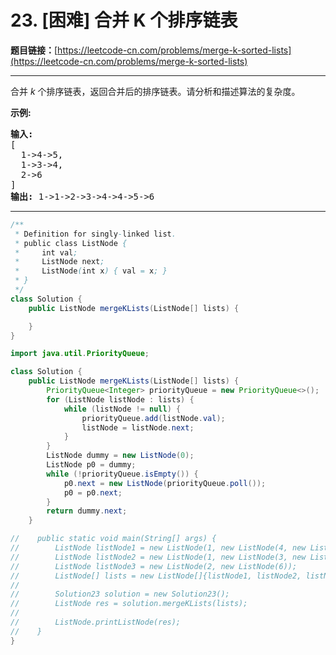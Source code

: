 # 23. [困难] 合并 K 个排序链表

**题目链接：**[https://leetcode-cn.com/problems/merge-k-sorted-lists](https://leetcode-cn.com/problems/merge-k-sorted-lists)

---

<div class="content__1Y2H">
 <div class="notranslate">
  <p>合并&nbsp;<em>k&nbsp;</em>个排序链表，返回合并后的排序链表。请分析和描述算法的复杂度。</p> 
  <p><strong>示例:</strong></p> 
  <pre class="language-text"><strong>输入:</strong>
[
&nbsp; 1-&gt;4-&gt;5,
&nbsp; 1-&gt;3-&gt;4,
&nbsp; 2-&gt;6
]
<strong>输出:</strong> 1-&gt;1-&gt;2-&gt;3-&gt;4-&gt;4-&gt;5-&gt;6</pre> 
 </div>
</div>

---

```java
/**
 * Definition for singly-linked list.
 * public class ListNode {
 *     int val;
 *     ListNode next;
 *     ListNode(int x) { val = x; }
 * }
 */
class Solution {
    public ListNode mergeKLists(ListNode[] lists) {

    }
}
```

```java
import java.util.PriorityQueue;

class Solution {
    public ListNode mergeKLists(ListNode[] lists) {
        PriorityQueue<Integer> priorityQueue = new PriorityQueue<>();
        for (ListNode listNode : lists) {
            while (listNode != null) {
                priorityQueue.add(listNode.val);
                listNode = listNode.next;
            }
        }
        ListNode dummy = new ListNode(0);
        ListNode p0 = dummy;
        while (!priorityQueue.isEmpty()) {
            p0.next = new ListNode(priorityQueue.poll());
            p0 = p0.next;
        }
        return dummy.next;
    }

//    public static void main(String[] args) {
//        ListNode listNode1 = new ListNode(1, new ListNode(4, new ListNode(5)));
//        ListNode listNode2 = new ListNode(1, new ListNode(3, new ListNode(4)));
//        ListNode listNode3 = new ListNode(2, new ListNode(6));
//        ListNode[] lists = new ListNode[]{listNode1, listNode2, listNode3};
//
//        Solution23 solution = new Solution23();
//        ListNode res = solution.mergeKLists(lists);
//
//        ListNode.printListNode(res);
//    }
}
```
